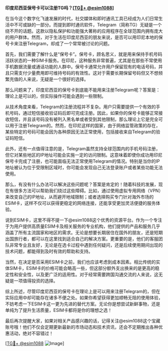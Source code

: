 **印度尼西亚保号卡可以注册TG吗？[[TG💪+ @esim1088](https://t.me/s/esim1088)]**

在当今这个数字化飞速发展的时代，社交媒体和即时通讯工具已经成为人们日常生活中不可或缺的一部分。而提到即时通讯软件，Telegram（简称TG）无疑是一个绕不开的话题。这款以隐私保护和功能强大著称的应用程序在全球范围内拥有庞大的用户群体。然而，对于生活在印度尼西亚的朋友来说，是否可以用印尼本地的保号卡来注册Telegram，却成了一个常常被讨论的问题。

首先，我们需要了解什么是“保号卡”。保号卡，顾名思义，就是用来保持手机号码活跃状态的一种SIM卡服务。在印尼，这种服务非常普遍，尤其是在那些不常使用手机数据流量或通话功能的人群中。保号卡通常允许用户保留现有的电话号码，并且只需支付少量费用即可维持号码的有效性。这对于需要长期保留号码但又不想频繁充值的人来说，无疑是一个很好的选择。

那么问题来了，印度尼西亚的保号卡到底能不能用来注册Telegram呢？答案是：理论上是可以的，但实际操作可能会遇到一些限制。

从技术角度来看，Telegram的注册流程并不复杂。用户只需要提供一个有效的手机号码，通过短信接收验证码后即可完成注册。因此，如果你的保号卡能够正常接收短信，并且该号码没有被列入黑名单或者受到其他限制，那么理论上它是完全可以用于注册Telegram的。然而，在印尼这样的国家，由于网络监管政策的存在，某些特定的号码可能会因为各种原因无法正常使用，包括接收来自Telegram的验证码短信。

此外，还有一点值得注意的是，Telegram虽然支持全球范围内的手机号码注册，但它对某些地区的IP地址可能会实施一定的访问限制。这意味着即使你成功用印尼保号卡完成了注册，也可能面临无法正常使用Telegram的情况。特别是当你的IP地址被认为位于受限制区域时，你可能会发现自己无法登录账户或者某些功能无法使用。

那么，有没有什么办法可以解决这些问题呢？答案是肯定的！随着科技的发展，现在有很多方法可以帮助我们绕过这些障碍。比如，通过使用虚拟专用网络（VPN）来改变自己的IP地址，从而避开地域限制；或者选择购买专门针对海外市场的ESIM卡，这样不仅可以获得更稳定的网络连接，还能享受更加灵活便捷的服务体验。

说到ESIM卡，这里不得不提一下@esim1088这个优秀的资源平台。作为一个专注于为用户提供高质量ESIM卡及相关服务的专业机构，他们提供的产品和服务几乎涵盖了所有主流国家和地区的需求。无论是想要长期居住在国外的朋友，还是短期出国旅行者，都可以在这里找到适合自己的解决方案。更重要的是，他们的客服团队非常专业且友好，无论是在选卡过程中遇到任何疑问，还是后续使用期间出现的技术问题，都能得到及时有效的帮助和支持。

当然，在决定是否采用ESIM卡之前，我们也应该考虑到成本因素。相比传统的实体SIM卡，ESIM卡的价格可能会略高一些，但这部分额外支出换来的是更高的稳定性和安全性，以及更广泛的适用性。对于经常需要跨国沟通交流的人来说，这无疑是一项值得投资的选择。

综上所述，尽管印度尼西亚的保号卡在理论上是可以用来注册Telegram的，但在实际应用中却可能存在诸多不便之处。如果你希望获得更加顺畅无阻的使用体验，不妨考虑一下ESIM卡这一更为先进的替代方案。无论你是想尝试新鲜事物，还是单纯为了提升生活质量，ESIM卡都将是你的理想之选！

最后再次提醒大家，如果对相关产品感兴趣的话，记得关注@esim1088这个宝藏账号哦！他们不仅会定期更新最新的市场动态和技术资讯，还会不定期推出各种优惠活动，绝对不容错过！

[[TG💪+ @esim1088](https://t.me/s/esim1088) ![Image](https://i.postimg.cc/4NQfJmqS/Snipaste-2025-05-13-00-14-12.png)]